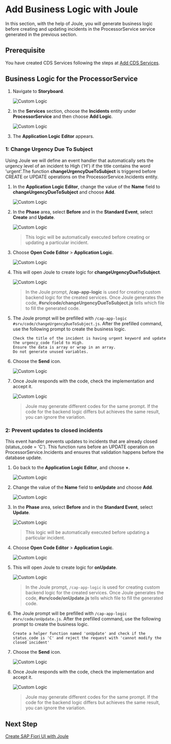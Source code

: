 # Add Business Logic with Joule

In this section, with the help of Joule, you will generate business logic before creating and updating incidents in the ProcessorService service generated in the previous section.

## Prerequisite

You have created CDS Services following the steps at [Add CDS Services](generate-service.md).

## Business Logic for the ProcessorService

1. Navigate to **Storyboard**.

    ![Custom Logic](../images/custom-logic/storyboard.png)

2. In the **Services** section, choose the **Incidents** entity under **ProcessorService** and then choose **Add Logic**.

    ![Custom Logic](../images/custom-logic/add_logic_click.png)

3. The **Application Logic Editor** appears.

### 1: Change Urgency Due To Subject
Using Joule we will define an event handler that automatically sets the urgency level of an incident to High ('H') if the title contains the word 'urgent'.The function **changeUrgencyDueToSubject** is triggered before CREATE or UPDATE operations on the ProcessorService.Incidents entity. 
1. In the **Application Logic Editor**, change the value of the **Name** field to **changeUrgencyDueToSubject** and choose **Add**.

    ![Custom Logic](../images/custom-logic/logic1_name.png)

2. In the **Phase** area, select **Before** and in the **Standard Event**, select **Create** and **Update**.

    ![Custom Logic](../images/custom-logic/logic1_phase.png)

    > This logic will be automatically executed before creating or updating a particular incident.

3. Choose **Open Code Editor** > **Application Logic**.

    ![Custom Logic](../images/custom-logic/logic1_openeditor.png)

4. This will open Joule to create logic for **changeUrgencyDueToSubject**.

    ![Custom Logic](../images/custom-logic/logic1_joulestart.png)

    > In the Joule prompt, **/cap-app-logic** is used for creating custom backend logic for the created services. Once Joule generates the code, **#srv/code/changeUrgencyDueToSubject.js** tells which file to fill the generated code.

5. The Joule prompt will be prefilled with `/cap-app-logic #srv/code/changeUrgencyDueToSubject.js`. After the prefilled command, use the following prompt to create the business logic.

    ```
    Check the title of the incident is having urgent keyword and update the urgency_code field to High.
    Ensure the data is array or wrap in an array.
    Do not generate unused variables.
    ```
    
6. Choose the **Send** icon.

    ![Custom Logic](../images/custom-logic/logic1_prompt.png)

7. Once Joule responds with the code, check the implementation and accept it. 

    ![Custom Logic](../images/custom-logic/logic1_code.png)

    > Joule may generate different codes for the same prompt. If the code for the backend logic differs but achieves the same result, you can ignore the variation.

### 2: Prevent updates to closed incidents
This event handler prevents updates to incidents that are already closed (status_code = 'C'). This function runs before an UPDATE operation on ProcessorService.Incidents and ensures that validation happens before the database update.

1. Go back to the **Application Logic Editor**, and choose **+**.

    ![Custom Logic](../images/custom-logic/logic2_openeditor.png)

2. Change the value of the **Name** field to **onUpdate** and choose **Add**.

    ![Custom Logic](../images/custom-logic/logic2_name.png)

3. In the **Phase** area, select **Before** and in the **Standard Event**, select **Update**.

    ![Custom Logic](../images/custom-logic/logic2_phase.png)

    > This logic will be automatically executed before updating a particular incident.

4. Choose **Open Code Editor** > **Application Logic**.

    ![Custom Logic](../images/custom-logic/logic2_logic.png)

5. This will open Joule to create logic for **onUpdate**.

    ![Custom Logic](../images/custom-logic/logic2_joulestart.png)

    > In the Joule prompt, `/cap-app-logic` is used for creating custom backend logic for the created services. Once Joule generates the code, **#srv/code/onUpdate.js** tells which file to fill the generated code.

6. The Joule prompt will be prefilled with `/cap-app-logic #srv/code/onUpdate.js`. After the prefilled command, use the following prompt to create the business logic.

    ```console
    Create a helper function named 'onUpdate' and check if the status_code is 'C' and reject the request with 'cannot modify the closed incident'
    ```
    
7. Choose the **Send** icon.

    ![Custom Logic](../images/custom-logic/logic2_prompt.png)

8. Once Joule responds with the code, check the implementation and accept it. 

    ![Custom Logic](../images/custom-logic/logic2_code.png)

    > Joule may generate different codes for the same prompt. If the code for the backend logic differs but achieves the same result, you can ignore the variation.

## Next Step

[Create SAP Fiori UI with Joule](./fiori-ui.md)









